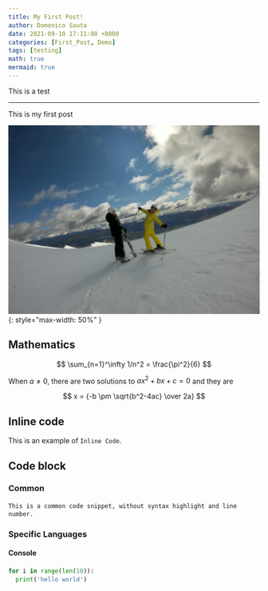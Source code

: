 ```yaml
---
title: My First Post!
author: Domenico Sauta
date: 2021-09-10 17:11:00 +0800
categories: [First_Post, Demo]
tags: [testing]
math: true
mermaid: true
---
```


This is a test

---

This is my first post

![Test](\assets\GOPR4118.JPG){: style="max-width: 50%" }

## Mathematics

$$ \sum_{n=1}^\infty 1/n^2 = \frac{\pi^2}{6} $$

When $a \ne 0$, there are two solutions to $ax^2 + bx + c = 0$ and they are

$$ x = {-b \pm \sqrt{b^2-4ac} \over 2a} $$


## Inline code

This is an example of `Inline Code`.


## Code block

### Common

```
This is a common code snippet, without syntax highlight and line number.
```

### Specific Languages

#### Console

```python
for i in range(len(10)):
  print('hello world')
```
